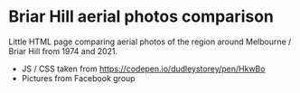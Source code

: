 # Briar Hill aerial photos comparison 

Little HTML page comparing aerial photos of the region around Melbourne / Briar Hill from 1974 and 2021.

* JS / CSS taken from https://codepen.io/dudleystorey/pen/HkwBo
* Pictures from Facebook group
